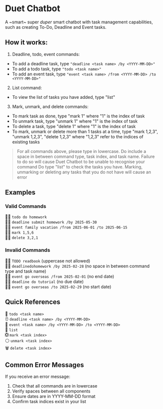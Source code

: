 # Duet Chatbot
A ~smart~ super *duper* smart chatbot with task management capabilities, such as creating To-Do, Deadline and Event tasks. 

## How it works:
1. Deadline, todo, event commands:
- To add a deadline task, type `"deadline <task name> /by <YYYY-MM-DD>"`
- To add a todo task, type `"todo <task name>"`
- To add an event task, type `"event <task name> /from <YYYY-MM-DD> /to <YYYY-MM-DD>"`

2. List command:
- To view the list of tasks you have added, type "list"

3. Mark, unmark, and delete commands:
- To mark task as done, type "mark 1" where "1" is the index of task
- To unmark task, type "unmark 1" where "1" is the index of task
- To delete a task, type "delete 1" where "1" is the index of task
- To mark, unmark or delete more than 1 tasks at a time, type "mark 1,2,3", "unmark 1,2,3", "delete 1,2,3" where "1,2,3" refer to the indices of existing tasks

> For all commands above, please type in lowercase. Do include a space in between command type, task index, and task name. Failure to do so will cause Duet Chatbot to be unable to recognise your command
> Do type "list" to check the tasks you have. Marking, unmarking or deleting any tasks that you do not have will cause an error

## Examples
### Valid Commands
🙆‍♂️ `todo do homework`  
🙆‍♂️ `deadline submit homework /by 2025-05-30`  
🙆‍♂️ `event family vacation /from 2025-06-01 /to 2025-06-15`  
🙆‍♂️ `mark 1,5,6`  
🙆‍♂️ `delete 3,2,1`  

### Invalid Commands
🙅‍♂️ `TODO readbook` (uppercase not allowed)  
🙅‍♂️ `deadlinedohomework /by 2025-02-28` (no space in between command type and task name)  
🙅‍♂️ `event go overseas /from 2025-02-01` (no end date)  
🙅‍♂️ `deadline do tutorial` (no due date)  
🙅‍♂️ `event go overseas /to 2025-02-29` (no start date)  

## Quick References
📝 `todo <task name>`  
⏰ `deadline <task name> /by <YYYY-MM-DD>`  
📆 `event <task name> /by <YYYY-MM-DD> /to <YYYY-MM-DD>`  
📁 `list`  
❎ `mark <task index>`  
⚪ `unmark <task index>`  
🗑️ `delete <task index>`  

## Common Error Messages
If you receive an error message:
1. Check that all commands are in lowercase
2. Verify spaces between all components
3. Ensure dates are in YYYY-MM-DD format
4. Confirm task indices exist in your list


